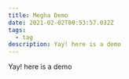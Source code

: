 ```yaml
---
title: Megha Demo
date: 2021-02-02T00:53:57.032Z
tags:
  - tag
description: Yay! here is a demo
---
```

Yay! here is a demo